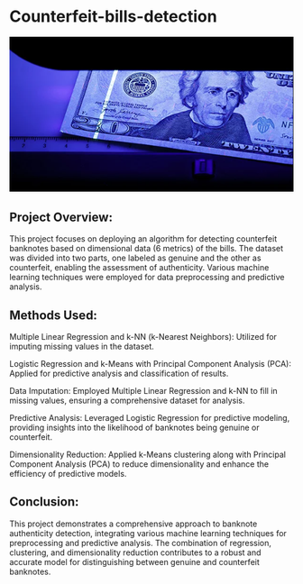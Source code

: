 # Counterfeit-bills-detection

![Texte alternatif](https://github.com/MelvinDerouck/Counterfeit-bills-detection/blob/main/bills.png)

## Project Overview:
This project focuses on deploying an algorithm for detecting counterfeit banknotes based on dimensional data (6 metrics) of the bills. The dataset was divided into two parts, one labeled as genuine and the other as counterfeit, enabling the assessment of authenticity. Various machine learning techniques were employed for data preprocessing and predictive analysis.

## Methods Used:
Multiple Linear Regression and k-NN (k-Nearest Neighbors):
Utilized for imputing missing values in the dataset.

Logistic Regression and k-Means with Principal Component Analysis (PCA):
Applied for predictive analysis and classification of results.

Data Imputation:
Employed Multiple Linear Regression and k-NN to fill in missing values, ensuring a comprehensive dataset for analysis.

Predictive Analysis:
Leveraged Logistic Regression for predictive modeling, providing insights into the likelihood of banknotes being genuine or counterfeit.

Dimensionality Reduction:
Applied k-Means clustering along with Principal Component Analysis (PCA) to reduce dimensionality and enhance the efficiency of predictive models.

## Conclusion:
This project demonstrates a comprehensive approach to banknote authenticity detection, integrating various machine learning techniques for preprocessing and predictive analysis. The combination of regression, clustering, and dimensionality reduction contributes to a robust and accurate model for distinguishing between genuine and counterfeit banknotes.

